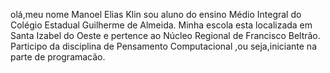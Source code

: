 olá,meu nome Manoel Elias Klin sou aluno do ensino Médio Integral do Colégio Estadual Guilherme de Almeida.
Minha escola esta localizada em Santa Izabel do Oeste e pertence ao Núcleo Regional de Francisco Beltrão.
Participo da disciplina de Pensamento Computacional ,ou seja,iniciante na parte de programacão.

<!---
manoeleliasklin/manoeleliasklin is a ✨ special ✨ repository because its `README.md` (this file) appears on your GitHub profile.
You can click the Preview link to take a look at your changes.
--->
